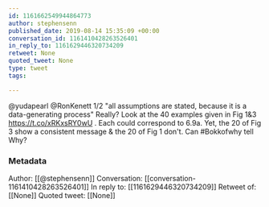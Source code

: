 ```yaml
---
id: 1161662549944864773
author: stephensenn
published_date: 2019-08-14 15:35:09 +00:00
conversation_id: 1161410428263526401
in_reply_to: 1161629446320734209
retweet: None
quoted_tweet: None
type: tweet
tags:

---
```


@yudapearl @RonKenett 1/2 "all assumptions are stated, because it is a data-generating process" Really? Look at the 40 examples given in Fig 1&amp;3 https://t.co/xRKxsRY0wU . Each could correspond to 6.9a. Yet, the 20 of Fig 3 show a consistent message &amp; the 20 of Fig 1 don't. Can #Bokkofwhy tell Why?

### Metadata

Author: [[@stephensenn]]
Conversation: [[conversation-1161410428263526401]]
In reply to: [[1161629446320734209]]
Retweet of: [[None]]
Quoted tweet: [[None]]
